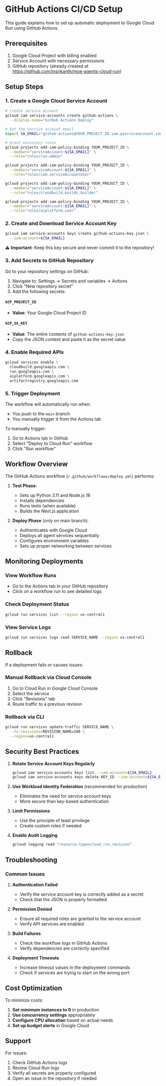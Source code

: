 # GitHub Actions CI/CD Setup

This guide explains how to set up automatic deployment to Google Cloud Run using GitHub Actions.

## Prerequisites

1. Google Cloud Project with billing enabled
2. Service Account with necessary permissions
3. GitHub repository (already created at https://github.com/jnsrikanth/moe-agents-cloud-run)

## Setup Steps

### 1. Create a Google Cloud Service Account

```bash
# Create service account
gcloud iam service-accounts create github-actions \
  --display-name="GitHub Actions Deploy"

# Get the service account email
export SA_EMAIL="github-actions@YOUR_PROJECT_ID.iam.gserviceaccount.com"

# Grant necessary roles
gcloud projects add-iam-policy-binding YOUR_PROJECT_ID \
  --member="serviceAccount:${SA_EMAIL}" \
  --role="roles/run.admin"

gcloud projects add-iam-policy-binding YOUR_PROJECT_ID \
  --member="serviceAccount:${SA_EMAIL}" \
  --role="roles/iam.serviceAccountUser"

gcloud projects add-iam-policy-binding YOUR_PROJECT_ID \
  --member="serviceAccount:${SA_EMAIL}" \
  --role="roles/cloudbuild.builds.builder"

gcloud projects add-iam-policy-binding YOUR_PROJECT_ID \
  --member="serviceAccount:${SA_EMAIL}" \
  --role="roles/aiplatform.user"
```

### 2. Create and Download Service Account Key

```bash
gcloud iam service-accounts keys create github-actions-key.json \
  --iam-account=${SA_EMAIL}
```

⚠️ **Important**: Keep this key secure and never commit it to the repository!

### 3. Add Secrets to GitHub Repository

Go to your repository settings on GitHub:
1. Navigate to: Settings → Secrets and variables → Actions
2. Click "New repository secret"
3. Add the following secrets:

#### `GCP_PROJECT_ID`
- **Value**: Your Google Cloud Project ID

#### `GCP_SA_KEY`
- **Value**: The entire contents of `github-actions-key.json`
- Copy the JSON content and paste it as the secret value

### 4. Enable Required APIs

```bash
gcloud services enable \
  cloudbuild.googleapis.com \
  run.googleapis.com \
  aiplatform.googleapis.com \
  artifactregistry.googleapis.com
```

### 5. Trigger Deployment

The workflow will automatically run when:
- You push to the `main` branch
- You manually trigger it from the Actions tab

To manually trigger:
1. Go to Actions tab in GitHub
2. Select "Deploy to Cloud Run" workflow
3. Click "Run workflow"

## Workflow Overview

The GitHub Actions workflow (`/.github/workflows/deploy.yml`) performs:

1. **Test Phase**:
   - Sets up Python 3.11 and Node.js 18
   - Installs dependencies
   - Runs tests (when available)
   - Builds the Next.js application

2. **Deploy Phase** (only on main branch):
   - Authenticates with Google Cloud
   - Deploys all agent services sequentially
   - Configures environment variables
   - Sets up proper networking between services

## Monitoring Deployments

### View Workflow Runs
- Go to the Actions tab in your GitHub repository
- Click on a workflow run to see detailed logs

### Check Deployment Status
```bash
gcloud run services list --region us-central1
```

### View Service Logs
```bash
gcloud run services logs read SERVICE_NAME --region us-central1
```

## Rollback

If a deployment fails or causes issues:

### Manual Rollback via Cloud Console
1. Go to Cloud Run in Google Cloud Console
2. Select the service
3. Click "Revisions" tab
4. Route traffic to a previous revision

### Rollback via CLI
```bash
gcloud run services update-traffic SERVICE_NAME \
  --to-revisions=REVISION_NAME=100 \
  --region=us-central1
```

## Security Best Practices

1. **Rotate Service Account Keys Regularly**
   ```bash
   gcloud iam service-accounts keys list --iam-account=${SA_EMAIL}
   gcloud iam service-accounts keys delete KEY_ID --iam-account=${SA_EMAIL}
   ```

2. **Use Workload Identity Federation** (recommended for production)
   - Eliminates the need for service account keys
   - More secure than key-based authentication

3. **Limit Permissions**
   - Use the principle of least privilege
   - Create custom roles if needed

4. **Enable Audit Logging**
   ```bash
   gcloud logging read "resource.type=cloud_run_revision"
   ```

## Troubleshooting

### Common Issues

1. **Authentication Failed**
   - Verify the service account key is correctly added as a secret
   - Check that the JSON is properly formatted

2. **Permission Denied**
   - Ensure all required roles are granted to the service account
   - Verify API services are enabled

3. **Build Failures**
   - Check the workflow logs in GitHub Actions
   - Verify dependencies are correctly specified

4. **Deployment Timeouts**
   - Increase timeout values in the deployment commands
   - Check if services are trying to start on the wrong port

## Cost Optimization

To minimize costs:

1. **Set minimum instances to 0** in production
2. **Use concurrency settings** appropriately
3. **Configure CPU allocation** based on actual needs
4. **Set up budget alerts** in Google Cloud

## Support

For issues:
1. Check GitHub Actions logs
2. Review Cloud Run logs
3. Verify all secrets are properly configured
4. Open an issue in the repository if needed
